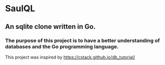 # SaulQL

## An sqlite clone written in Go.
### The purpose of this project is to have a better understanding of databases and the Go programming language. 

This project was inspired by https://cstack.github.io/db_tutorial/
